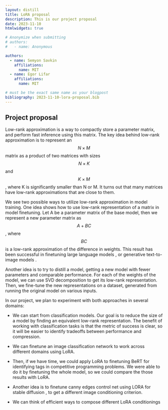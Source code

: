 ```yaml
---
layout: distill
title: LoRA proposal
description: This is our project proposal
date: 2023-11-10
htmlwidgets: true

# Anonymize when submitting
# authors:
#   - name: Anonymous

authors:
  - name: Semyon Savkin
    affiliations:
      name: MIT
  - name: Egor Lifar
    affiliations:
      name: MIT

# must be the exact same name as your blogpost
bibliography: 2023-11-10-lora-proposal.bib
---
```


## Project proposal

Low-rank approximation is a way to compactly store a parameter matrix, and perform fast inference using this matrix. The key idea behind low-rank approximation is to represent an $$N \times M$$ matrix as a product of two matrices with sizes $$N \times K$$ and $$K \times M$$, where K is significantly smaller than N or M. It turns out that many matrices have low-rank approximations that are close to them.

We see two possible ways to utilize low-rank approximation in model training. One idea shows how to use low-rank representation of a matrix in model finetuning. Let A be a parameter matrix of the base model, then we represent a new parameter matrix as $$A + BC$$, where $$BC$$ is a low-rank approximation of the difference in weights. This result has been successful in finetuning large language models <d-cite key="hu2021lora"></d-cite>, or generative text-to-image models <d-cite key="smith2023continual"></d-cite>.

Another idea is to try to distill a model, getting a new model with fewer parameters and comparable performance. For each of the weights of the model, we can use SVD decomposition to get its low-rank representation. Then, we fine-tune the new representations on a dataset, generated from running the original model on various inputs.

In our project, we plan to experiment with both approaches in several domains:

* We can start from classification models. Our goal is to reduce the size of a model by finding an equivalent low-rank representation. The benefit of working with classification tasks is that the metric of success is clear, so it will be easier to identify tradeoffs between performance and compression.

* We can finetune an image classification network to work across different domains using LoRA.

* Then, if we have time, we could apply LoRA to finetuning BeRT for identifying tags in competitive programming problems. We were able to do it by finetuning the whole model, so we could compare the those results with LoRA.

* Another idea is to finetune canny edges control net using LORA <d-cite key="zhang2023adding"></d-cite> for stable diffusion <d-cite key="rombach2022highresolution"></d-cite>, to get a different image conditioning criterion.

* We can think of efficient ways to compose different LoRA conditionings

